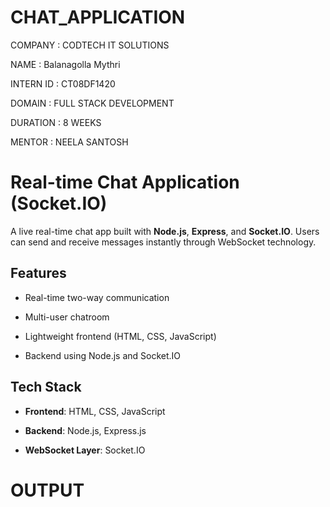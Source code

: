 # CHAT_APPLICATION

COMPANY : CODTECH IT SOLUTIONS

NAME : Balanagolla Mythri

INTERN ID : CT08DF1420

DOMAIN : FULL STACK DEVELOPMENT

DURATION : 8 WEEKS

MENTOR : NEELA SANTOSH

#  Real-time Chat Application (Socket.IO)

A live real-time chat app built with **Node.js**, **Express**, and **Socket.IO**. Users can send and receive messages instantly through WebSocket technology.


## Features

- Real-time two-way communication
  
- Multi-user chatroom
  
- Lightweight frontend (HTML, CSS, JavaScript)
  
- Backend using Node.js and Socket.IO


##  Tech Stack

- **Frontend**: HTML, CSS, JavaScript
   
- **Backend**: Node.js, Express.js
  
- **WebSocket Layer**: Socket.IO

# OUTPUT

